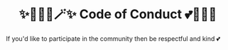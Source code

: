 <h1 align="center">✨🧚🏻‍♀️🪄✨ Code of Conduct 💕🦄🌈🏰</h1>

If you'd like to participate in the community then be respectful and kind 💕
